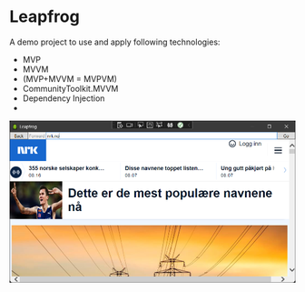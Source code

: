 # Leapfrog

A demo project to use and apply following technologies:

- MVP
- MVVM
- (MVP+MVVM = MVPVM)
- CommunityToolkit.MVVM
- Dependency Injection
- 

![GitHub Logo](/leapfrog.png)
